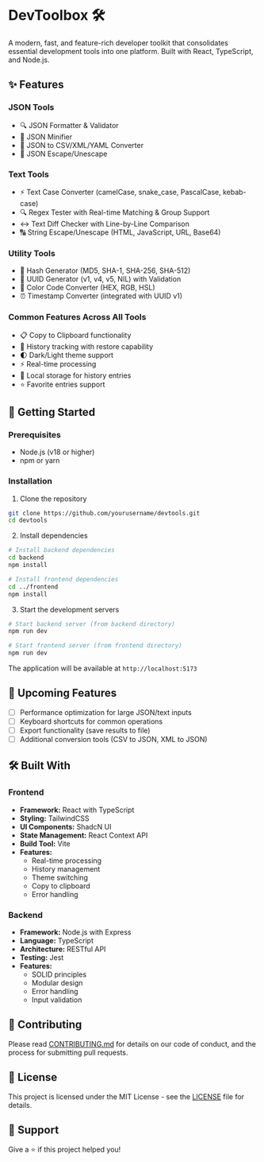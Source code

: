 # DevToolbox 🛠️

A modern, fast, and feature-rich developer toolkit that consolidates essential development tools into one platform. Built with React, TypeScript, and Node.js.

## ✨ Features

### JSON Tools
- 🔍 JSON Formatter & Validator
- 📝 JSON Minifier
- 🔄 JSON to CSV/XML/YAML Converter
- 🎯 JSON Escape/Unescape

### Text Tools
- ⚡ Text Case Converter (camelCase, snake_case, PascalCase, kebab-case)
- 🔍 Regex Tester with Real-time Matching & Group Support
- ↔️ Text Diff Checker with Line-by-Line Comparison
- 🔠 String Escape/Unescape (HTML, JavaScript, URL, Base64)

### Utility Tools
- 🔐 Hash Generator (MD5, SHA-1, SHA-256, SHA-512)
- 🎲 UUID Generator (v1, v4, v5, NIL) with Validation
- 🎨 Color Code Converter (HEX, RGB, HSL)
- ⏰ Timestamp Converter (integrated with UUID v1)

### Common Features Across All Tools
- 📋 Copy to Clipboard functionality
- 📝 History tracking with restore capability
- 🌓 Dark/Light theme support
- ⚡ Real-time processing
- 💾 Local storage for history entries
- ⭐ Favorite entries support

## 🚀 Getting Started

### Prerequisites
- Node.js (v18 or higher)
- npm or yarn

### Installation

1. Clone the repository
```bash
git clone https://github.com/yourusername/devtools.git
cd devtools
```

2. Install dependencies
```bash
# Install backend dependencies
cd backend
npm install

# Install frontend dependencies
cd ../frontend
npm install
```

3. Start the development servers
```bash
# Start backend server (from backend directory)
npm run dev

# Start frontend server (from frontend directory)
npm run dev
```

The application will be available at `http://localhost:5173`

## 🔄 Upcoming Features

- [ ] Performance optimization for large JSON/text inputs
- [ ] Keyboard shortcuts for common operations
- [ ] Export functionality (save results to file)
- [ ] Additional conversion tools (CSV to JSON, XML to JSON)

## 🛠️ Built With

### Frontend
- **Framework:** React with TypeScript
- **Styling:** TailwindCSS
- **UI Components:** ShadcN UI
- **State Management:** React Context API
- **Build Tool:** Vite
- **Features:**
  - Real-time processing
  - History management
  - Theme switching
  - Copy to clipboard
  - Error handling

### Backend
- **Framework:** Node.js with Express
- **Language:** TypeScript
- **Architecture:** RESTful API
- **Testing:** Jest
- **Features:**
  - SOLID principles
  - Modular design
  - Error handling
  - Input validation

## 📝 Contributing

Please read [CONTRIBUTING.md](CONTRIBUTING.md) for details on our code of conduct, and the process for submitting pull requests.

## 📜 License

This project is licensed under the MIT License - see the [LICENSE](LICENSE) file for details.

## 🤝 Support

Give a ⭐️ if this project helped you! 